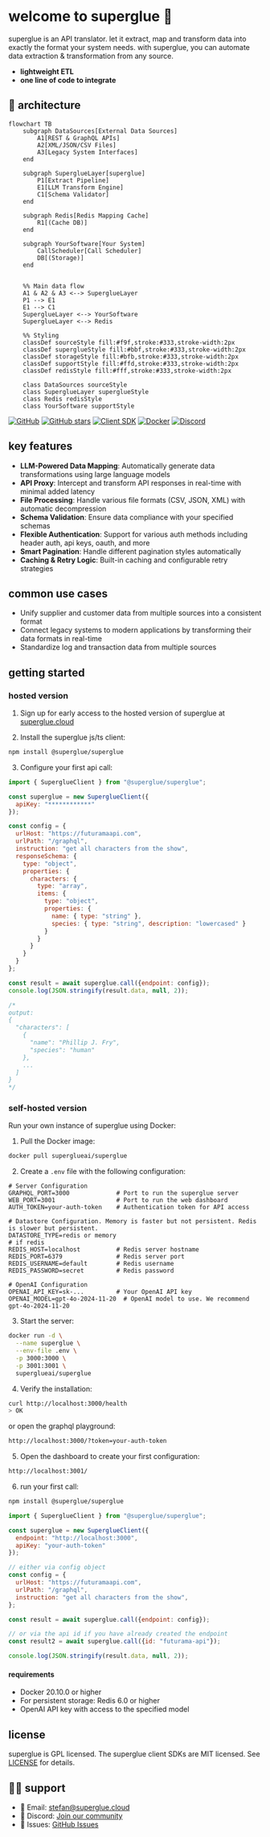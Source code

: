 # welcome to superglue 🍯

superglue is an API translator. 
let it extract, map and transform data into exactly the format your system needs. with superglue, you can automate data extraction & transformation from any source.

- **lightweight ETL**
- **one line of code to integrate**

 ## 🔄 architecture

```mermaid
flowchart TB
    subgraph DataSources[External Data Sources]
        A1[REST & GraphQL APIs]
        A2[XML/JSON/CSV Files]
        A3[Legacy System Interfaces]
    end

    subgraph SuperglueLayer[superglue]
        P1[Extract Pipeline]
        E1[LLM Transform Engine]
        C1[Schema Validator]
    end

    subgraph Redis[Redis Mapping Cache]
        R1[(Cache DB)]
    end
    
    subgraph YourSoftware[Your System]
        CallScheduler[Call Scheduler]
        DB[(Storage)]
    end
    

    %% Main data flow
    A1 & A2 & A3 <--> SuperglueLayer
    P1 --> E1
    E1 --> C1
    SuperglueLayer <--> YourSoftware
    SuperglueLayer <--> Redis
    
    %% Styling
    classDef sourceStyle fill:#f9f,stroke:#333,stroke-width:2px
    classDef superglueStyle fill:#bbf,stroke:#333,stroke-width:2px
    classDef storageStyle fill:#bfb,stroke:#333,stroke-width:2px
    classDef supportStyle fill:#ffd,stroke:#333,stroke-width:2px
    classDef redisStyle fill:#fff,stroke:#333,stroke-width:2px
    
    class DataSources sourceStyle
    class SuperglueLayer superglueStyle
    class Redis redisStyle
    class YourSoftware supportStyle
```
[![GitHub](https://img.shields.io/github/license/superglue-ai/superglue)](https://github.com/superglue-ai/superglue/blob/main/LICENSE)
[![GitHub stars](https://img.shields.io/github/stars/superglue-ai/superglue)](https://github.com/superglue-ai/superglue/stargazers)
[![Client SDK](https://img.shields.io/npm/v/@superglue/superglue)](https://www.npmjs.com/package/@superglue/superglue)
[![Docker](https://img.shields.io/docker/pulls/superglueai/superglue)](https://hub.docker.com/r/superglueai/superglue)
[![Discord](https://img.shields.io/discord/1234567890?color=7289da&label=Discord&logo=discord&logoColor=white)](https://discord.gg/SKRYYQEp)

## key features

- **LLM-Powered Data Mapping**: Automatically generate data transformations using large language models
- **API Proxy**: Intercept and transform API responses in real-time with minimal added latency
- **File Processing**: Handle various file formats (CSV, JSON, XML) with automatic decompression
- **Schema Validation**: Ensure data compliance with your specified schemas
- **Flexible Authentication**: Support for various auth methods including header auth, api keys, oauth, and more
- **Smart Pagination**: Handle different pagination styles automatically
- **Caching & Retry Logic**: Built-in caching and configurable retry strategies

## common use cases

- Unify supplier and customer data from multiple sources into a consistent format
- Connect legacy systems to modern applications by transforming their data formats in real-time
- Standardize log and transaction data from multiple sources

## getting started
### hosted version

1. Sign up for early access to the hosted version of superglue at [superglue.cloud](https://superglue.cloud)

2. Install the superglue js/ts client:
```bash
npm install @superglue/superglue
```

3. Configure your first api call:
```javascript
import { SuperglueClient } from "@superglue/superglue";

const superglue = new SuperglueClient({
  apiKey: "************"
});

const config = {
  urlHost: "https://futuramaapi.com",
  urlPath: "/graphql",
  instruction: "get all characters from the show",
  responseSchema: {
    type: "object",
    properties: {
      characters: {
        type: "array",  
        items: {
          type: "object",
          properties: {
            name: { type: "string" },
            species: { type: "string", description: "lowercased" }
          }
        }
      }
    }
  }
};

const result = await superglue.call({endpoint: config});
console.log(JSON.stringify(result.data, null, 2));

/*
output:
{
  "characters": [
    {
      "name": "Phillip J. Fry",
      "species": "human"
    },
    ...
  ]
}
*/
```

### self-hosted version

Run your own instance of superglue using Docker:

1. Pull the Docker image:
```bash
docker pull superglueai/superglue
```

2. Create a `.env` file with the following configuration:
```env
# Server Configuration
GRAPHQL_PORT=3000             # Port to run the superglue server
WEB_PORT=3001                 # Port to run the web dashboard 
AUTH_TOKEN=your-auth-token    # Authentication token for API access

# Datastore Configuration. Memory is faster but not persistent. Redis is slower but persistent.
DATASTORE_TYPE=redis or memory
# if redis
REDIS_HOST=localhost          # Redis server hostname
REDIS_PORT=6379               # Redis server port
REDIS_USERNAME=default        # Redis username
REDIS_PASSWORD=secret         # Redis password

# OpenAI Configuration
OPENAI_API_KEY=sk-...         # Your OpenAI API key
OPENAI_MODEL=gpt-4o-2024-11-20  # OpenAI model to use. We recommend gpt-4o-2024-11-20
```

3. Start the server:
```bash
docker run -d \
  --name superglue \
  --env-file .env \
  -p 3000:3000 \
  -p 3001:3001 \
  superglueai/superglue
```

4. Verify the installation:
```bash
curl http://localhost:3000/health
> OK
```
or open the graphql playground:
```bash
http://localhost:3000/?token=your-auth-token
```

5. Open the dashboard to create your first configuration:
```bash
http://localhost:3001/
```

6. run your first call:
```bash
npm install @superglue/superglue
```

```javascript
import { SuperglueClient } from "@superglue/superglue";

const superglue = new SuperglueClient({
  endpoint: "http://localhost:3000",
  apiKey: "your-auth-token"
});

// either via config object
const config = {
  urlHost: "https://futuramaapi.com",
  urlPath: "/graphql",
  instruction: "get all characters from the show",
};

const result = await superglue.call({endpoint: config});

// or via the api id if you have already created the endpoint
const result2 = await superglue.call({id: "futurama-api"});

console.log(JSON.stringify(result.data, null, 2));
```

#### requirements
- Docker 20.10.0 or higher
- For persistent storage: Redis 6.0 or higher
- OpenAI API key with access to the specified model

[//]: # (## 📖 Documentation)

[//]: # (For detailed documentation, visit [docs.superglue.cloud]&#40;https://docs.superglue.cloud&#41;)

[//]: # (## 🤝 Contributing)

[//]: # (We welcome contributions! Please see our [Contributing Guide]&#40;CONTRIBUTING.md&#41; for details.)

## license

superglue is GPL licensed. The superglue client SDKs are MIT licensed. See [LICENSE](LICENSE) for details.

## 🙋‍♂️ support

- 📧 Email: stefan@superglue.cloud
- 💬 Discord: [Join our community](https://discord.gg/SKRYYQEp)
- 🐛 Issues: [GitHub Issues](https://github.com/superglue-ai/superglue/issues)
